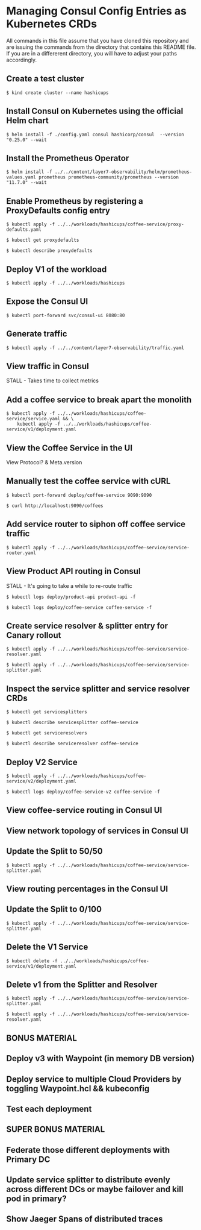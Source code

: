 # Managing Consul Config Entries as Kubernetes CRDs

All commands in this file assume that you have cloned this repository and are
issuing the commands from the directory that contains this README file. If you
are in a differerent directory, you will have to adjust your paths accordingly.

## Create a test cluster

```shell-session
$ kind create cluster --name hashicups
```

## Install Consul on Kubernetes using the official Helm chart

```shell-session
$ helm install -f ./config.yaml consul hashicorp/consul  --version "0.25.0" --wait
```

## Install the Prometheus Operator

```shell-session
$ helm install -f ../../content/layer7-observability/helm/prometheus-values.yaml prometheus prometheus-community/prometheus --version "11.7.0" --wait
```

## Enable Prometheus by registering a ProxyDefaults config entry

```shell-session
$ kubectl apply -f ../../workloads/hashicups/coffee-service/proxy-defaults.yaml
```

```shell-session
$ kubectl get proxydefaults
```

```shell-session
$ kubectl describe proxydefaults
```

## Deploy V1 of the workload

```shell-session
$ kubectl apply -f ../../workloads/hashicups
```

## Expose the Consul UI

```shell-session
$ kubectl port-forward svc/consul-ui 8080:80
```

## Generate traffic

```shell-session
$ kubectl apply -f ../../content/layer7-observability/traffic.yaml
```

## View traffic in Consul

STALL - Takes time to collect metrics

## Add a coffee service to break apart the monolith

```shell-session
$ kubectl apply -f ../../workloads/hashicups/coffee-service/service.yaml && \
    kubectl apply -f ../../workloads/hashicups/coffee-service/v1/deployment.yaml
```

## View the Coffee Service in the UI

View Protocol? & Meta.version

## Manually test the coffee service with cURL

```shell-session
$ kubectl port-forward deploy/coffee-service 9090:9090
```

```shell-session
$ curl http://localhost:9090/coffees
```

## Add service router to siphon off coffee service traffic

```shell-session
$ kubectl apply -f ../../workloads/hashicups/coffee-service/service-router.yaml
```

## View Product API routing in Consul

STALL - It's going to take a while to re-route traffic

```shell-session
$ kubectl logs deploy/product-api product-api -f
```

```shell-session
$ kubectl logs deploy/coffee-service coffee-service -f
```

## Create service resolver & splitter entry for Canary rollout

```shell-session
$ kubectl apply -f ../../workloads/hashicups/coffee-service/service-resolver.yaml
```

```shell-session
$ kubectl apply -f ../../workloads/hashicups/coffee-service/service-splitter.yaml
```

## Inspect the service splitter and service resolver CRDs

```shell-session
$ kubectl get servicesplitters
```

```shell-session
$ kubectl describe servicesplitter coffee-service
````

```shell-session
$ kubectl get serviceresolvers
```

```shell-session
$ kubectl describe serviceresolver coffee-service
```

## Deploy V2 Service

```shell-session
$ kubectl apply -f ../../workloads/hashicups/coffee-service/v2/deployment.yaml
```

```shell-session
$ kubectl logs deploy/coffee-service-v2 coffee-service -f
```

## View coffee-service routing in Consul UI

## View network topology of services in Consul UI

## Update the Split to 50/50

```shell-session
$ kubectl apply -f ../../workloads/hashicups/coffee-service/service-splitter.yaml
```

## View routing percentages in the Consul UI

## Update the Split to 0/100

```shell-session
$ kubectl apply -f ../../workloads/hashicups/coffee-service/service-splitter.yaml
```

## Delete the V1 Service

```shell-service
$ kubectl delete -f ../../workloads/hashicups/coffee-service/v1/deployment.yaml
```

## Delete v1 from the Splitter and Resolver

```shell-session
$ kubectl apply -f ../../workloads/hashicups/coffee-service/service-splitter.yaml
```

```shell-session
$ kubectl apply -f ../../workloads/hashicups/coffee-service/service-resolver.yaml
```


## BONUS MATERIAL

## Deploy v3 with Waypoint (in memory DB version)

## Deploy service to multiple Cloud Providers by toggling Waypoint.hcl && kubeconfig

## Test each deployment

## SUPER BONUS MATERIAL

## Federate those different deployments with Primary DC

## Update service splitter to distribute evenly across different DCs or maybe failover and kill pod in primary?

## Show Jaeger Spans of distributed traces
